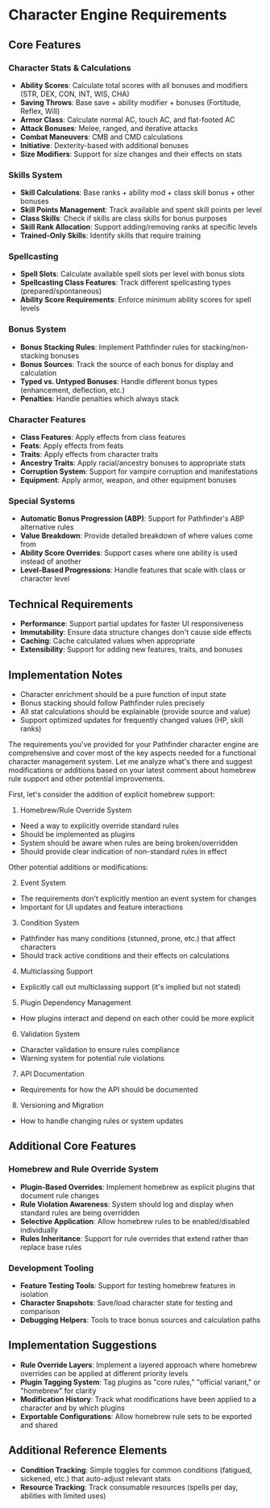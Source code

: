 # Character Engine Requirements

## Core Features

### Character Stats & Calculations

- **Ability Scores**: Calculate total scores with all bonuses and modifiers (STR, DEX, CON, INT, WIS, CHA)
- **Saving Throws**: Base save + ability modifier + bonuses (Fortitude, Reflex, Will)
- **Armor Class**: Calculate normal AC, touch AC, and flat-footed AC
- **Attack Bonuses**: Melee, ranged, and iterative attacks
- **Combat Maneuvers**: CMB and CMD calculations
- **Initiative**: Dexterity-based with additional bonuses
- **Size Modifiers**: Support for size changes and their effects on stats

### Skills System

- **Skill Calculations**: Base ranks + ability mod + class skill bonus + other bonuses
- **Skill Points Management**: Track available and spent skill points per level
- **Class Skills**: Check if skills are class skills for bonus purposes
- **Skill Rank Allocation**: Support adding/removing ranks at specific levels
- **Trained-Only Skills**: Identify skills that require training

### Spellcasting

- **Spell Slots**: Calculate available spell slots per level with bonus slots
- **Spellcasting Class Features**: Track different spellcasting types (prepared/spontaneous)
- **Ability Score Requirements**: Enforce minimum ability scores for spell levels

### Bonus System

- **Bonus Stacking Rules**: Implement Pathfinder rules for stacking/non-stacking bonuses
- **Bonus Sources**: Track the source of each bonus for display and calculation
- **Typed vs. Untyped Bonuses**: Handle different bonus types (enhancement, deflection, etc.)
- **Penalties**: Handle penalties which always stack

### Character Features

- **Class Features**: Apply effects from class features
- **Feats**: Apply effects from feats
- **Traits**: Apply effects from character traits
- **Ancestry Traits**: Apply racial/ancestry bonuses to appropriate stats
- **Corruption System**: Support for vampire corruption and manifestations
- **Equipment**: Apply armor, weapon, and other equipment bonuses

### Special Systems

- **Automatic Bonus Progression (ABP)**: Support for Pathfinder's ABP alternative rules
- **Value Breakdown**: Provide detailed breakdown of where values come from
- **Ability Score Overrides**: Support cases where one ability is used instead of another
- **Level-Based Progressions**: Handle features that scale with class or character level

## Technical Requirements

- **Performance**: Support partial updates for faster UI responsiveness
- **Immutability**: Ensure data structure changes don't cause side effects
- **Caching**: Cache calculated values when appropriate
- **Extensibility**: Support for adding new features, traits, and bonuses

## Implementation Notes

- Character enrichment should be a pure function of input state
- Bonus stacking should follow Pathfinder rules precisely
- All stat calculations should be explainable (provide source and value)
- Support optimized updates for frequently changed values (HP, skill ranks)


<think>The requirements you've provided for your Pathfinder character engine are comprehensive and cover most of the key aspects needed for a functional character management system. Let me analyze what's there and suggest modifications or additions based on your latest comment about homebrew rule support and other potential improvements.

First, let's consider the addition of explicit homebrew support:

1. Homebrew/Rule Override System
- Need a way to explicitly override standard rules
- Should be implemented as plugins
- System should be aware when rules are being broken/overridden
- Should provide clear indication of non-standard rules in effect

Other potential additions or modifications:

2. Event System
- The requirements don't explicitly mention an event system for changes
- Important for UI updates and feature interactions

3. Condition System
- Pathfinder has many conditions (stunned, prone, etc.) that affect characters
- Should track active conditions and their effects on calculations

4. Multiclassing Support
- Explicitly call out multiclassing support (it's implied but not stated)

5. Plugin Dependency Management
- How plugins interact and depend on each other could be more explicit

6. Validation System
- Character validation to ensure rules compliance
- Warning system for potential rule violations

7. API Documentation
- Requirements for how the API should be documented

8. Versioning and Migration
- How to handle changing rules or system updates


## Additional Core Features

### Homebrew and Rule Override System
- **Plugin-Based Overrides**: Implement homebrew as explicit plugins that document rule changes
- **Rule Violation Awareness**: System should log and display when standard rules are being overridden
- **Selective Application**: Allow homebrew rules to be enabled/disabled individually
- **Rules Inheritance**: Support for rule overrides that extend rather than replace base rules

### Development Tooling
- **Feature Testing Tools**: Support for testing homebrew features in isolation
- **Character Snapshots**: Save/load character state for testing and comparison
- **Debugging Helpers**: Tools to trace bonus sources and calculation paths

## Implementation Suggestions

- **Rule Override Layers**: Implement a layered approach where homebrew overrides can be applied at different priority levels
- **Plugin Tagging System**: Tag plugins as "core rules," "official variant," or "homebrew" for clarity
- **Modification History**: Track what modifications have been applied to a character and by which plugins
- **Exportable Configurations**: Allow homebrew rule sets to be exported and shared


## Additional Reference Elements
- **Condition Tracking**: Simple toggles for common conditions (fatigued, sickened, etc.) that auto-adjust relevant stats
- **Resource Tracking**: Track consumable resources (spells per day, abilities with limited uses)